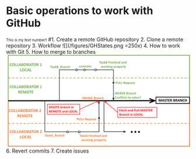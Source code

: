 # Basic operations to work with GitHub 

 <font size="1"> This is my text number1</font> 
#1. Create a remote GitHub repository
2. Clone a remote repository 
3. Workflow
![](/figures/GHStates.png =250x)
4. How to work with Git
5. How to merge to branches
![](/figures/WorkFlowGit.png)
6. Revert commits 
7. Create issues
